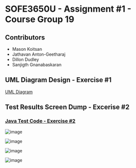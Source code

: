 # SOFE3650U - Assignment #1 - Course Group 19

## Contributors
* Mason Koitsan 
* Jathavan Anton-Geetharaj
* Dillon Dudley
* Sanjigth Gnanabaskaran

## UML Diagram Design - Exercise #1

[UML Diagram](https://github.com/sanjigth/Assignment1-SOFE3650U-Group19/blob/7258ca750943ff43fe4a8aa9f6a0a45e35cb9d26/Exercise%20%231%20-%20UML%20Diagram.pdf)

## Test Results Screen Dump - Excerise #2 
### **[Java Test Code - Exercise #2](/Test/Assignment1/Assignment1/src)** 
![image](https://user-images.githubusercontent.com/81596630/133952873-4d4bedb5-4db5-4879-bc1e-4d6e3efc5d5b.png)

![image](https://user-images.githubusercontent.com/81596630/133952879-4a286734-995f-464d-be02-0df8271e2685.png)

![image](https://user-images.githubusercontent.com/81596630/133952882-9f2a571e-0042-4023-9eb1-f1860f6b3d82.png)

![image](https://user-images.githubusercontent.com/81596630/133952888-b146deb8-ff94-4baa-b8ad-ecffbaa3661c.png)



